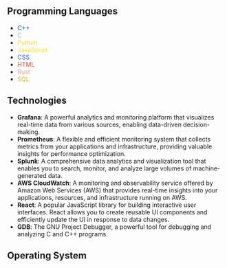 ## Programming Languages

- <span style="color:#00599C">C++</span>
- <span style="color:#A8B9CC">C</span>
- <span style="color:#FFD43B">Python</span>
- <span style="color:#F7DF1E">JavaScript</span>
- <span style="color:#2965F1">CSS</span>
- <span style="color:#E34C26">HTML</span>
- <span style="color:#DEA584">Rust</span>
- <span style="color:#E6B91E">SQL</span>

## Technologies

- **Grafana**: A powerful analytics and monitoring platform that visualizes real-time data from various sources, enabling data-driven decision-making.
- **Prometheus**: A flexible and efficient monitoring system that collects metrics from your applications and infrastructure, providing valuable insights for performance optimization.
- **Splunk**: A comprehensive data analytics and visualization tool that enables you to search, monitor, and analyze large volumes of machine-generated data.
- **AWS CloudWatch**: A monitoring and observability service offered by Amazon Web Services (AWS) that provides real-time insights into your applications, resources, and infrastructure running on AWS.
- **React**: A popular JavaScript library for building interactive user interfaces. React allows you to create reusable UI components and efficiently update the UI in response to data changes.
- **GDB**: The GNU Project Debugger, a powerful tool for debugging and analyzing C and C++ programs.


## Operating System
